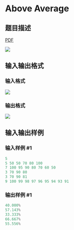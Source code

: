 # Above Average

## 题目描述

[problemUrl]: https://uva.onlinejudge.org/index.php?option=com_onlinejudge&Itemid=8&category=15&page=show_problem&problem=1311

[PDF](https://uva.onlinejudge.org/external/103/p10370.pdf)

![](https://cdn.luogu.com.cn/upload/vjudge_pic/UVA10370/fe9be2b274d607d1932883ee2c6886ddf437a68f.png)

## 输入输出格式

### 输入格式

![](https://cdn.luogu.com.cn/upload/vjudge_pic/UVA10370/c0dc913d8181732ac45a3da980a3a2c61eb18512.png)

### 输出格式

![](https://cdn.luogu.com.cn/upload/vjudge_pic/UVA10370/d21970d79d4b78282e005bb69df5bdaf99dc5c27.png)

## 输入输出样例

### 输入样例 #1

```cpp
5
5 50 50 70 80 100
7 100 95 90 80 70 60 50
3 70 90 80
3 70 90 81
9 100 99 98 97 96 95 94 93 91
```


### 输出样例 #1

```cpp
40.000%
57.143%
33.333%
66.667%
55.556%
```


